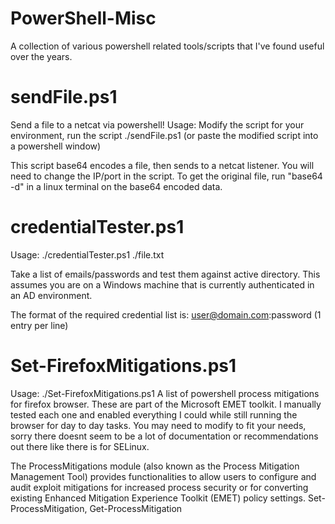 # PowerShell-Misc
A collection of various powershell related tools/scripts that I've found useful over the years. 


# sendFile.ps1
Send a file to a netcat via powershell!
Usage: Modify the script for your environment, run the script ./sendFile.ps1 (or paste the modified script into a powershell window)


This script base64 encodes a file, then sends to a netcat listener. You will need to change the IP/port in the script. 
To get the original file, run "base64 -d" in a linux terminal on the base64 encoded data. 

# credentialTester.ps1

Usage: ./credentialTester.ps1 ./file.txt

Take a list of emails/passwords and test them against active directory. This assumes you are on a Windows machine that is currently authenticated in an AD environment. 

The format of the required credential list is: user@domain.com:password    (1 entry per line)



# Set-FirefoxMitigations.ps1
Usage: ./Set-FirefoxMitigations.ps1
A list of powershell process mitigations for firefox browser. These are part of the Microsoft EMET toolkit. I manually tested each one and enabled everything I could while still running the browser for day to day tasks. You may need to modify to fit your needs, sorry there doesnt seem to be a lot of documentation or recommendations out there like there is for SELinux.

The ProcessMitigations module (also known as the Process Mitigation Management Tool) provides functionalities to allow users to configure and audit exploit mitigations for increased process security or for converting existing Enhanced Mitigation Experience Toolkit (EMET) policy settings.
Set-ProcessMitigation, Get-ProcessMitigation
